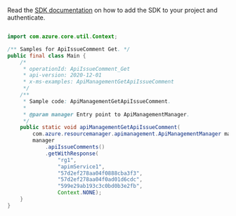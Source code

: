 Read the [SDK documentation](https://github.com/Azure/azure-sdk-for-java/blob/azure-resourcemanager-apimanagement_1.0.0-beta.2/sdk/apimanagement/azure-resourcemanager-apimanagement/README.md) on how to add the SDK to your project and authenticate.

```java

import com.azure.core.util.Context;

/** Samples for ApiIssueComment Get. */
public final class Main {
    /*
     * operationId: ApiIssueComment_Get
     * api-version: 2020-12-01
     * x-ms-examples: ApiManagementGetApiIssueComment
     */
    /**
     * Sample code: ApiManagementGetApiIssueComment.
     *
     * @param manager Entry point to ApiManagementManager.
     */
    public static void apiManagementGetApiIssueComment(
        com.azure.resourcemanager.apimanagement.ApiManagementManager manager) {
        manager
            .apiIssueComments()
            .getWithResponse(
                "rg1",
                "apimService1",
                "57d2ef278aa04f0888cba3f3",
                "57d2ef278aa04f0ad01d6cdc",
                "599e29ab193c3c0bd0b3e2fb",
                Context.NONE);
    }
}
```
